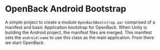 # OpenBack Android Bootstrap

A simple project to create a module `OpenBackBootstrap.aar` comprised of a manifest and basic Application bootstrap for OpenBack. When Unity is building the Android project, the manifest files are merged. This manifest sets the `android:name` to use this class as the main application. From there we start OpenBack.
 
